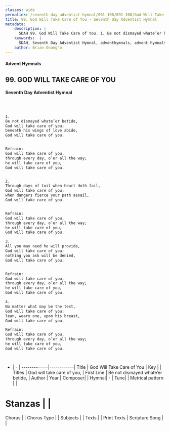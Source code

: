 ```yaml
---
classes: wide
permalink: /seventh-day-adventist-hymnal/001-100/091-100/God-Will-Take-Care-of-You/
title: 99. God Will Take Care of You - Seventh Day Adventist Hymnal
metadata:
    description: |
      SDAH 99. God Will Take Care of You. 1. Be not dismayed whate’er betide, God will take care of you; beneath his wings of love abide, God will take care of you. 
    keywords:  |
      SDAH, Seventh Day Adventist Hymnal, adventhymnals, advent hymnals, God Will Take Care of You, Be not dismayed whate’er betide, ,God will take care of you,
    author: Brian Onang'o
---
```


#### Advent Hymnals
## 99. GOD WILL TAKE CARE OF YOU
#### Seventh Day Adventist Hymnal

```txt



1.
Be not dismayed whate’er betide,
God will take care of you;
beneath his wings of love abide,
God will take care of you.


Refrain:
God will take care of you,
through every day, o’er all the way;
he will take care of you,
God will take care of you.


2.
Through days of toil when heart doth fail,
God will take care of you;
when dangers fierce your path assail,
God will take care of you.


Refrain:
God will take care of you,
through every day, o’er all the way;
he will take care of you,
God will take care of you.

3.
All you may need he will provide,
God will take care of you;
nothing you ask will be denied,
God will take care of you.


Refrain:
God will take care of you,
through every day, o’er all the way;
he will take care of you,
God will take care of you.

4.
No matter what may be the test,
God will take care of you;
lean, weary one, upon his breast,
God will take care of you.

Refrain:
God will take care of you,
through every day, o’er all the way;
he will take care of you,
God will take care of you.




```

- |   -  |
-------------|------------|
Title | God Will Take Care of You |
Key |  |
Titles | God will take care of you, |
First Line | Be not dismayed whate’er betide, |
Author | 
Year | 
Composer|  |
Hymnal|  - |
Tune|  |
Metrical pattern | |
# Stanzas |  |
Chorus |  |
Chorus Type |  |
Subjects |  |
Texts |  |
Print Texts | 
Scripture Song |  |
  
